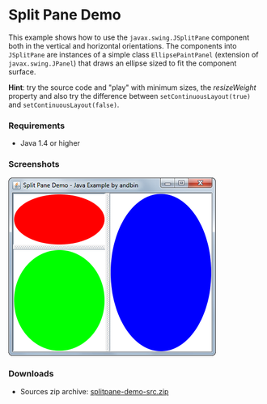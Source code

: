 # Split Pane Demo

This example shows how to use the `javax.swing.JSplitPane` component both in
the vertical and horizontal orientations.
The components into `JSplitPane` are instances of a simple class `EllipsePaintPanel`
(extension of `javax.swing.JPanel`) that draws an ellipse sized to fit the
component surface.

**Hint**: try the source code and "play" with minimum sizes, the *resizeWeight*
property and also try the difference between `setContinuousLayout(true)` and
`setContinuousLayout(false)`.

### Requirements

* Java 1.4 or higher

### Screenshots

![Screenshot 1](screenshot-01.png "Screenshot 1")

### Downloads

* Sources zip archive: [splitpane-demo-src.zip](dist/splitpane-demo-src.zip?raw=true)
